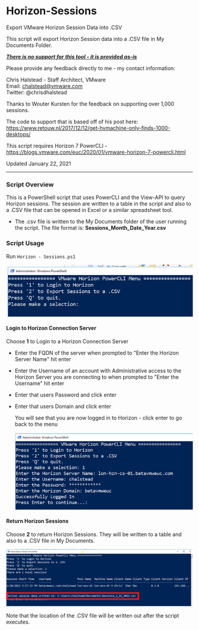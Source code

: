 # Horizon-Sessions
Export VMware Horizon Session Data into .CSV

This script will export Horizon Session data into a .CSV file in My Documents Folder.

***<u>There is no support for this tool - it is provided as-is</u>***

Please provide any feedback directly to me - my contact information: 

Chris Halstead - Staff Architect, VMware  
Email: chalstead@vmware.com  
Twitter: @chrisdhalstead  <br />

Thanks to Wouter Kursten for the feedback on supporting over 1,000 sessions.  <br/>

The code to support that is based off of his post here:  https://www.retouw.nl/2017/12/12/get-hvmachine-only-finds-1000-desktops/ <br/>

 This script requires Horizon 7 PowerCLI - https://blogs.vmware.com/euc/2020/01/vmware-horizon-7-powercli.html <br/>

Updated January 22, 2021<br />

------

### Script Overview

This is a PowerShell script that uses PowerCLI and the View-API to query Horizon sessions.  The session are written to a table in the script and also to a .CSV file that can be opened in Excel or a similar spreadsheet tool.

- The .csv file is written to the My Documents folder of the user running the script.  The file format is: **Sessions_Month_Date_Year.csv**

### Script Usage

Run `Horizon - Sessions.ps1` 


   ![Menu](https://github.com/chrisdhalstead/horizon-sessions/blob/main/Images/sessionmenu.PNG)

   #### Login to Horizon Connection Server

Choose **1** to Login to a Horizon Connection Server 

- Enter the FQDN of the server when prompted to "Enter the Horizon Server Name" hit enter

- Enter the Username of an account with Administrative access to the Horizon Server you are connecting to when prompted to "Enter the Username" hit enter

- Enter that users Password and click enter

- Enter that users Domain and click enter

  You will see that you are now logged in to Horizon - click enter to go back to the menu

   ![Login](https://github.com/chrisdhalstead/horizon-sessions/blob/main/Images/Login.PNG)

#### Return Horizon Sessions

Choose **2** to return Horizon Sessions.  They will be written to a table and also to a .CSV file in My Documents.

   ![Sessions](https://github.com/chrisdhalstead/Horizon-Sessions/blob/main/Images/horizonsessions.png)

Note that the location of the .CSV file will be written out after the script executes.

